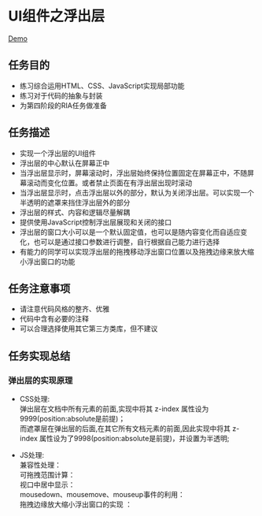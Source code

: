 # UI组件之浮出层
[Demo](http://1039958384.github.io/IFE/task3/task3-1)

## 任务目的
* 练习综合运用HTML、CSS、JavaScript实现局部功能
* 练习对于代码的抽象与封装
* 为第四阶段的RIA任务做准备

## 任务描述
* 实现一个浮出层的UI组件
* 浮出层的中心默认在屏幕正中
* 当浮出层显示时，屏幕滚动时，浮出层始终保持位置固定在屏幕正中，不随屏幕滚动而变化位置。或者禁止页面在有浮出层出现时滚动
* 当浮出层显示时，点击浮出层以外的部分，默认为关闭浮出层。可以实现一个半透明的遮罩来挡住浮出层外的部分
* 浮出层的样式、内容和逻辑尽量解耦
* 提供使用JavaScript控制浮出层展现和关闭的接口
* 浮出层的窗口大小可以是一个默认固定值，也可以是随内容变化而自适应变化，也可以是通过接口参数进行调整，自行根据自己能力进行选择
* 有能力的同学可以实现浮出层的拖拽移动浮出窗口位置以及拖拽边缘来放大缩小浮出窗口的功能

## 任务注意事项
* 请注意代码风格的整齐、优雅
* 代码中含有必要的注释
* 可以合理选择使用其它第三方类库，但不建议

## 任务实现总结
### 弹出层的实现原理

* CSS处理:<br> 
弹出层在文档中所有元素的前面,实现中将其 z-index 属性设为9999(position:absolute是前提)；<br>  而遮罩层在弹出层的后面,在其它所有文档元素的前面,因此实现中将其 z-index 属性设为了9998(position:absolute是前提)，并设置为半透明;

* JS处理: <br> 
兼容性处理：   <br>
可拖拽范围计算： <br>
视口中居中显示：  <br>
mousedown、mousemove、mouseup事件的利用： <br>
拖拽边缘放大缩小浮出窗口的实现 ：


